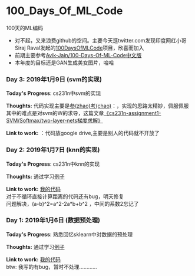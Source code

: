 # 100_Days_Of_ML_Code
100天的ML编码
* 对不起，又来浪费github的空间。主要今天逛twitter.com发现印度网红小哥Siraj Raval发起的[100DaysOfMLCode](https://github.com/llSourcell/100_Days_of_ML_Code)项目，欣喜而加入  
* 前期主要参考[Avik-Jain/100-Days-Of-ML-Code](https://github.com/Avik-Jain/100-Days-Of-ML-Code)[中文版](https://github.com/MLEveryday/100-Days-Of-ML-Code)
* 本年度的目标还是GAN生成美女图片，哈哈  

### Day 3: 2019年1月9日 (svm的实现)

**Today's Progress**: cs231n中svm的实现

**Thoughts:** 代码实现主要是[参(zhao)考(chao)](https://www.cnblogs.com/daihengchen/p/5754383.html)：，实现的思路太精妙，佩服佩服  
其中的难点是对svm的W的求导，这篇文章[《cs231n-assignment1-SVM/Softmax/two-layer-nets梯度求解》](https://blog.csdn.net/pjia_1008/article/details/66972060)

**Link to work:** ：代码放google drive,主要是别人的代码就不开放了


### Day 2: 2019年1月7日 (knn的实现)

**Today's Progress**: cs231n中knn的实现

**Thoughts:** 通过学习[例子](https://github.com/sharedeeply/cs231n-camp/blob/master/resource/assignment/assignment1/knn.md)

**Link to work:** [我的代码](./code//code/knn.ipynb)  
对于不循环直接计算距离的代码还有bug，明天修复  
问题解决，(a-b)^2=a^2-2a*b+b^2 ，中间的系数2忘记了

### Day 1: 2019年1月6日 (数据预处理)

**Today's Progress**: 熟悉回忆sklearn中对数据的预处理

**Thoughts:** 通过学习[例子](https://github.com/MLEveryday/100-Days-Of-ML-Code/blob/master/Code/Day%201_Data_Preprocessing.md)

**Link to work:** [我的代码](./code/day01_数据预处理.ipynb)  
btw: 我写的有bug，暂时不处理…………
  

